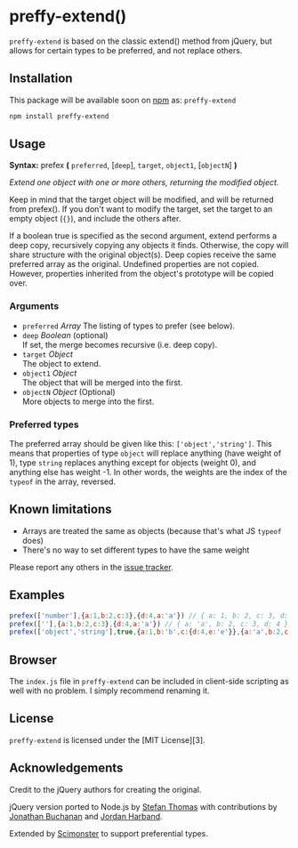 # preffy-extend()

`preffy-extend` is based on the classic extend() method from jQuery, but allows for certain types to be preferred, and not replace others.

## Installation

This package will be available soon on [npm][1] as: `preffy-extend`

``` sh
npm install preffy-extend
```

## Usage

**Syntax:** prefex **(** `preferred`, [`deep`], `target`, `object1`, [`objectN`] **)** 

*Extend one object with one or more others, returning the modified object.*

Keep in mind that the target object will be modified, and will be returned from prefex(). If you don't want to modify the target, set the target to an empty object (`{}`), and include the others after.

If a boolean true is specified as the second argument, extend performs a deep copy, recursively copying any objects it finds. Otherwise, the copy will share structure with the original object(s). Deep copies receive the same preferred array as the original.
Undefined properties are not copied. However, properties inherited from the object's prototype will be copied over.

### Arguments

* `preferred` *Array*
The listing of types to prefer (see below).
* `deep` *Boolean* (optional)  
If set, the merge becomes recursive (i.e. deep copy).
* `target`	*Object*  
The object to extend.
* `object1`	*Object*  
The object that will be merged into the first.
* `objectN` *Object* (Optional)  
More objects to merge into the first.

### Preferred types

The preferred array should be given like this: `['object','string']`. This means that properties of type `object` will replace anything (have weight of 1), type `string` replaces anything except for objects (weight 0), and anything else has weight -1. In other words, the weights are the index of the `typeof` in the array, reversed.

## Known limitations

* Arrays are treated the same as objects (because that's what JS `typeof` does)
* There's no way to set different types to have the same weight

Please report any others in the [issue tracker][2].

## Examples

```javascript
prefex(['number'],{a:1,b:2,c:3},{d:4,a:'a'}) // { a: 1, b: 2, c: 3, d: 4 }
prefex([''],{a:1,b:2,c:3},{d:4,a:'a'}) // { a: 'a', b: 2, c: 3, d: 4 }
prefex(['object','string'],true,{a:1,b:'b',c:{d:4,e:'e'}},{a:'a',b:2,c:{d:true,e:false}}) // { a: 'a', b: 'b', c: { d: true, e: 'e' } }
```

## Browser

The `index.js` file in `preffy-extend` can be included in client-side scripting as well with no problem. I simply recommend renaming it.

## License

`preffy-extend` is licensed under the [MIT License][3].

## Acknowledgements

Credit to the jQuery authors for creating the original.

jQuery version ported to Node.js by [Stefan Thomas][5] with contributions by [Jonathan Buchanan][6] and [Jordan Harband][7].

Extended by [Scimonster][4] to support preferential types.

[1]: https://npmjs.org/package/preffy-extend
[2]: http://opensource.org/licenses/MIT
[4]: https://github.com/Scimonster/preffy-extend/issues
[4]: https://github.com/Scimonster
[5]: https://github.com/justmoon
[6]: https://github.com/insin
[7]: https://github.com/ljharb